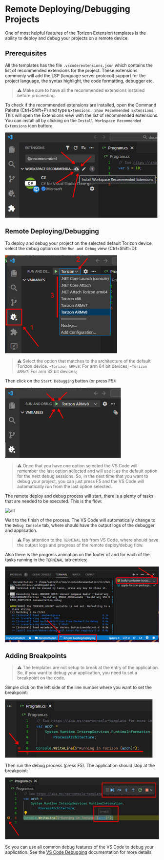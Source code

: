 # Remote Deploying/Debugging Projects

One of most helpful features of the Torizon Extension templates is the ability to deploy and debug your projects on a remote device.

## Prerequisites

All the templates has the file `.vscode/extensions.json` which contains the list of recommended extensions for the project. These extensions commonly will add the LSP (language server protocol) support for the project language, the syntax highlight, the code formatting, debugger etc.

> ⚠️ Make sure to have all the recommended extensions installed before proceeding.

To check if the recommended extensions are installed, open the Command Palette (Ctrl+Shift+P) and type `Extensions: Show Recommended Extensions`. This will open the Extensions view with the list of recommended extensions. You can install all by clicking on the `Install Workspace Recommended Extensions` icon button:

![alt](./assets/img/installRecomendedExts.jpg)

## Remote Deploying/Debugging

To deploy and debug your project on the selected default Torizon device, select the debug option on the `Run and Debug` view (Ctrl+Shift+D):

![alt](./assets/img/debugOptions.jpg)

> ⚠️ Select the option that matches to the architecture of the default Torizon device.
> -`Torizon ARMv8`: For arm 64 bit devices;
> -`Torizon ARMv7`: For arm 32 bit devices;

Then click on the `Start Debugging` button (or press F5):

![alt](./assets/img/runDebug.jpg)

> ⚠️ Once that you have one option selected the VS Code will remember the last option selected and will use it as the default option for the next debug sessions. So, in the next time that you want to debug your project, you can just press F5 and the VS Code will automatically run from the last option selected.

The remote deploy and debug process will start, there is a plenty of tasks that are needed to be executed. This is the flow:

![alt](https://github.com/microhobby/torizon-templates/raw/main/assets/img/vscodetasksDiagram.png?raw=true&v=6)

Wait to the finish of the process. The VS Code will automatically change to the `Debug Console` tab, where should have the output logs of the debugger and application.

> ⚠️ Pay attention to the `TERMINAL` tab from  VS Code, where should have the output logs and progress of the remote deploy/debug flow.

Also there is the progress animation on the footer of and for each of the tasks running in the `TERMINAL` tab entries:

![alt](./assets/img/debugProcessing.jpg)

## Adding Breakpoints

> ⚠️ The templates are not setup to break at the entry of the application. So, if you want to debug your application, you need to set a breakpoint on the code.

Simple click on the left side of the line number where you want to set the breakpoint:

![alt](./assets/img/addingBreakLine.jpg)

Then run the debug process (press F5). The application should stop at the breakpoint:

![alt](./assets/img/breakingBad.jpg)

So you can use all common debug features of the VS Code to debug your application. See the [VS Code Debugging](https://code.visualstudio.com/docs/editor/debugging) documentation for more details.
